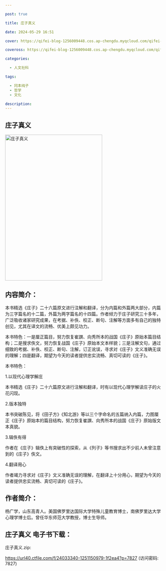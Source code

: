 ```yaml
---

post: true

title: 庄子真义

date: 2024-05-29 16:51

cover: https://qifei-blog-1256009448.cos.ap-chengdu.myqcloud.com/qifei-blog/6554aab0c458853aef703b16.jpg

coveross: https://qifei-blog-1256009448.cos.ap-chengdu.myqcloud.com/qifei-blog/6554aab0c458853aef703b16.jpg

categories:

  - 人文社科

tags:

  - 冈本纯子
  - 哲学
  - 文化

description:
---
```


## 庄子真义
<img alt="庄子真义 " class="aligncenter loaded" data-was-processed="true" decoding="async" fetchpriority="high" height="471" src="https://qifei-blog-1256009448.cos.ap-chengdu.myqcloud.com/qifei-blog/6554aab0c458853aef703b16.jpg " style="cursor: zoom-in;" width="314"/>

## 内容简介：

本书精选《庄子》二十六篇原文进行注解和翻译，分为内篇和外篇两大部分，内篇为三字篇名的十二篇，外篇为两字篇名的十四篇。作者倾力于庄子研究三十多年，广泛吸收诸家研究成果，在考据、补佚、校正、断句、注解等方面多有自己的独特创见，尤其在译文的流畅、优美上颇见功力。

本书特色：一是厘正篇目，努力恢复崔譔、向秀所本的战国《庄子》原始本篇目结构；二是搜求佚文，努力恢复战国《庄子》原始本文本样貌；三是注解文句，通过细致的考据、补佚、校正、断句、注解，订正讹误，寻求对《庄子》文义准确无误的理解；四是翻译，期望为今天的读者提供忠实流畅、真切可读的《庄子》。

本书特色：

1.以现代心理学解庄

本书精选《庄子》二十六篇原文进行注解和翻译，时有以现代心理学解读庄子的火花闪现。

2.版本独特

本书突破陈见，将《田子方》《知北游》等以三个字命名的五篇纳入内篇，力图厘正《庄子》原始本的篇目结构，努力恢复崔譔、向秀所本的战国《庄子》原始版文本真貌。

3.辑佚有得

作者在《庄子》辑佚上有突破性的探索，从《列子》等书搜求出不少前人未曾注意到的《庄子》佚文。

4.翻译用心

作者竭力寻求对《庄子》文义准确无误的理解，在翻译上十分用心，期望为今天的读者提供忠实流畅、真切可读的《庄子》。

## 作者简介：

杨广学，山东高青人。美国佛罗里达国际大学特殊儿童教育博士，南佛罗里达大学心理学博士后。曾任华东师范大学教授，博士生导师。

## 庄子真义 电子书下载：

庄子真义.zip: 

https://url40.ctfile.com/f/24033340-1251150979-1f2ea4?p=7827 (访问密码: 7827)
